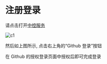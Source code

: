 # 注册登录

请点击打开[中控服务](https://ons.betax.dev)

![c1](/img/c1.png)

然后如上图所示, 点击右上角的“Github 登录”按钮

在 Github 的授权登录页面中授权后即可完成登录

